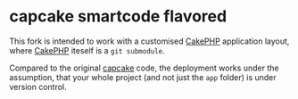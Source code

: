 # capcake smartcode flavored

This fork is intended to work with a customised [CakePHP](http://cakephp.org/) application layout, where [CakePHP](http://cakephp.org/) iteself is a ``git submodule``.

Compared to the original [capcake](https://github.com/jadb/capcake) code, the deployment works under the assumption, that your whole project (and not just the ``app`` folder) is under version control.
